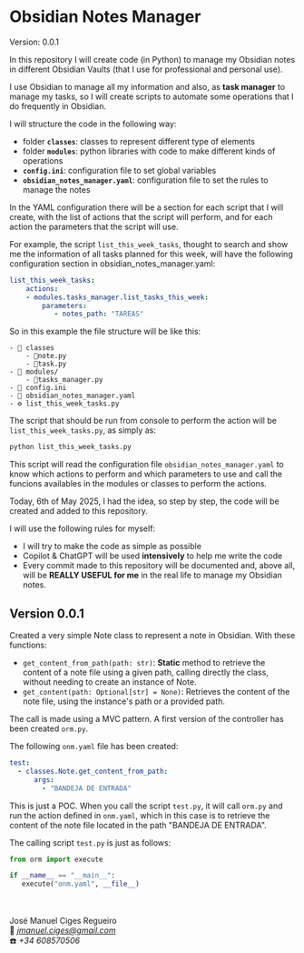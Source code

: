 # Obsidian Notes Manager

Version: 0.0.1

In this repository I will create code (in Python) to manage my Obsidian notes in different Obsidian Vaults (that I use for professional and personal use).

I use Obsidian to manage all my information and also, as **task manager** to manage my tasks, so I will create scripts to automate some operations that I do frequently in Obsidian.

I will structure the code in the following way:
- folder **`classes`**: classes to represent different type of elements
- folder **`modules`**: python libraries with code to make different kinds of operations
- **`config.ini`**: configuration file to set global variables
- **`obsidian_notes_manager.yaml`**: configuration file to set the rules to manage the notes

In the YAML configuration there will be a section for each script that I will create, with the list of actions that the script will perform, and for each action the parameters that the script will use.

For example, the script `list_this_week_tasks`, thought to search and show me the information of all tasks planned for this week, will have the following configuration section in obsidian_notes_manager.yaml:


```yaml
list_this_week_tasks:
    actions:
    - modules.tasks_manager.list_tasks_this_week:
        parameters:
           - notes_path: "TAREAS"
```

So in this example the file structure will be like this:

```
- 📁 classes
    - 📄note.py
    - 📄task.py
- 📁 modules/
    - 📄tasks_manager.py
- 📄 config.ini
- 📄 obsidian_notes_manager.yaml
- ⚙️ list_this_week_tasks.py
```

The script that should be run from console to perform the action will be `list_this_week_tasks.py`, as simply as:
```bash
python list_this_week_tasks.py
```

This script will read the configuration file `obsidian_notes_manager.yaml` to know which actions to perform and which parameters to use and call the funcions availables in the modules or classes to perform the actions.

Today, 6th of May 2025, I had the idea, so step by step, the code will be created and added to this repository.

I will use the following rules for myself:
- I will try to make the code as simple as possible
- Copilot & ChatGPT will be used **intensively** to help me write the code
- Every commit made to this repository will be documented and, above all, will be **REALLY USEFUL for me** in the real life to manage my Obsidian notes.

## Version 0.0.1

Created a very simple Note class to represent a note in Obsidian. With these functions:
- `get_content_from_path(path: str)`:
    **Static** method to retrieve the content of a note file using a given path, calling directly the class, without needing to create an instance of Note.
- `get_content(path: Optional[str] = None)`:
    Retrieves the content of the note file, using the instance's path or a provided path.

The call is made using a MVC pattern. A first version of the controller has been created `orm.py`.

The following `onm.yaml` file has been created:
```yaml
test:
  - classes.Note.get_content_from_path:
      args:
        - "BANDEJA DE ENTRADA"
```

This is just a POC. When you call the script `test.py`, it will call `orm.py` and run the action defined in `onm.yaml`, which in this case is to retrieve the content of the note file located in the path "BANDEJA DE ENTRADA".

The calling script `test.py` is just as follows:
```python
from orm import execute

if __name__ == "__main__":
   execute("onm.yaml", __file__)
```


<br><br>
José Manuel Ciges Regueiro
<br>📧 *jmanuel.ciges@gmail.com*
<br>☎️ *+34 608570506*
